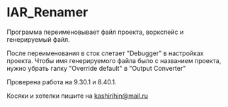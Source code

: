 # IAR_Renamer

Программа переименовывает файл проекта, воркспейс и генерируемый файл.

После переименования в сток слетает "Debugger" в настройках проекта.
Чтобы имя генерируемого файла было с названием проекта, нужно убрать галку "Override default" в "Output Converter"

Проверена работа на 9.30.1 и 8.40.1.

Косяки и хотелки пишите на kashirihin@mail.ru
